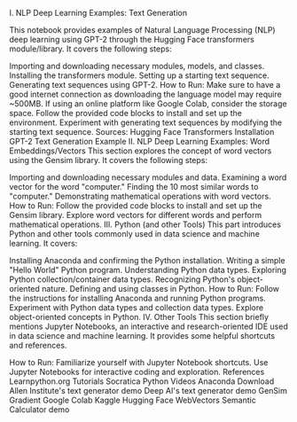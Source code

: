 I. NLP Deep Learning Examples: Text Generation

This notebook provides examples of Natural Language Processing (NLP) deep learning using GPT-2 through the Hugging Face transformers module/library. It covers the following steps:

Importing and downloading necessary modules, models, and classes.
Installing the transformers module.
Setting up a starting text sequence.
Generating text sequences using GPT-2.
How to Run:
Make sure to have a good internet connection as downloading the language model may require ~500MB.
If using an online platform like Google Colab, consider the storage space.
Follow the provided code blocks to install and set up the environment.
Experiment with generating text sequences by modifying the starting text sequence.
Sources:
Hugging Face Transformers Installation
GPT-2 Text Generation Example
II. NLP Deep Learning Examples: Word Embeddings/Vectors
This section explores the concept of word vectors using the Gensim library. It covers the following steps:

Importing and downloading necessary modules and data.
Examining a word vector for the word "computer."
Finding the 10 most similar words to "computer."
Demonstrating mathematical operations with word vectors.
How to Run:
Follow the provided code blocks to install and set up the Gensim library.
Explore word vectors for different words and perform mathematical operations.
III. Python (and other Tools)
This part introduces Python and other tools commonly used in data science and machine learning. It covers:

Installing Anaconda and confirming the Python installation.
Writing a simple "Hello World" Python program.
Understanding Python data types.
Exploring Python collection/container data types.
Recognizing Python's object-oriented nature.
Defining and using classes in Python.
How to Run:
Follow the instructions for installing Anaconda and running Python programs.
Experiment with Python data types and collection data types.
Explore object-oriented concepts in Python.
IV. Other Tools
This section briefly mentions Jupyter Notebooks, an interactive and research-oriented IDE used in data science and machine learning. It provides some helpful shortcuts and references.

How to Run:
Familiarize yourself with Jupyter Notebook shortcuts.
Use Jupyter Notebooks for interactive coding and exploration.
References
Learnpython.org Tutorials
Socratica Python Videos
Anaconda Download
Allen Institute's text generator demo
Deep AI's text generator demo
GenSim
Gradient
Google Colab
Kaggle
Hugging Face
WebVectors Semantic Calculator demo
